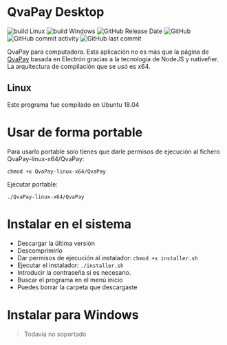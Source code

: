 # QvaPay Desktop
![build Linux](https://github.com/LimbatusDev/qvapay-desktop/workflows/Build-linux/badge.svg)
![build Windows](https://github.com/LimbatusDev/qvapay-desktop/workflows/Build-win/badge.svg)
![GitHub Release Date](https://img.shields.io/github/release-date/LimbatusDev/qvapay-desktop?style=flat-square)
![GitHub](https://img.shields.io/github/license/LimbatusDev/qvapay-desktop?style=flat-square)
![GitHub commit activity](https://img.shields.io/github/commit-activity/m/LimbatusDev/qvapay-desktop)
![GitHub last commit](https://img.shields.io/github/last-commit/LimbatusDev/qvapay-desktop?style=flat-square)


QvaPay para computadora. Esta aplicación no es más que la página de [QvaPay](https://qvapay.com/register/ragnarok)
basada en Electrón gracias a la tecnología de NodeJS y nativefier.
La arquitectura de compilación que se usó es x64.

## Linux
Este programa fue compilado en Ubuntu 18.04

# Usar de forma portable
Para usarlo portable solo tienes que darle permisos de ejecución al fichero QvaPay-linux-x64/QvaPay:

    chmod +x QvaPay-linux-x64/QvaPay
Ejecutar portable:

    ./QvaPay-linux-x64/QvaPay

# Instalar en el sistema
- Descargar la última versión
- Descomprimirlo
- Dar permisos de ejecución al instalador: `chmod +x installer.sh`
- Ejecutar el instalador: `./installer.sh`
- Introducir la contraseña si es necesario.
- Buscar el programa en el menú inicio
- Puedes borrar la carpeta que descargaste

# Instalar para Windows
> Todavía no soportado
